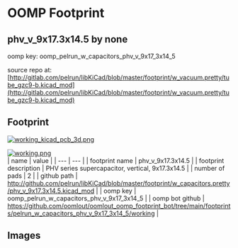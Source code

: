 # OOMP Footprint  
## phv_v_9x17.3x14.5  by none  
  
oomp key: oomp_pelrun_w_capacitors_phv_v_9x17_3x14_5  
  
source repo at: [http://gitlab.com/pelrun/libKiCad/blob/master/footprint/w_vacuum.pretty/tube_gzc9-b.kicad_mod](http://gitlab.com/pelrun/libKiCad/blob/master/footprint/w_vacuum.pretty/tube_gzc9-b.kicad_mod)  
## Footprint  
  
[![working_kicad_pcb_3d.png](working_kicad_pcb_3d_600.png)](working_kicad_pcb_3d.png)  
  
[![working.png](working_600.png)](working.png)  
| name | value | 
| --- | --- | 
| footprint name | phv_v_9x17.3x14.5 | 
| footprint description | PHV series supercapacitor, vertical, 9x17.3x14.5 | 
| number of pads | 2 | 
| github path | http://github.com/pelrun/libKiCad/blob/master/footprint/w_capacitors.pretty/phv_v_9x17.3x14.5.kicad_mod | 
| oomp key | oomp_pelrun_w_capacitors_phv_v_9x17_3x14_5 | 
| oomp bot github | https://github.com/oomlout/oomlout_oomp_footprint_bot/tree/main/footprints/pelrun_w_capacitors_phv_v_9x17_3x14_5/working | 
## Images  

